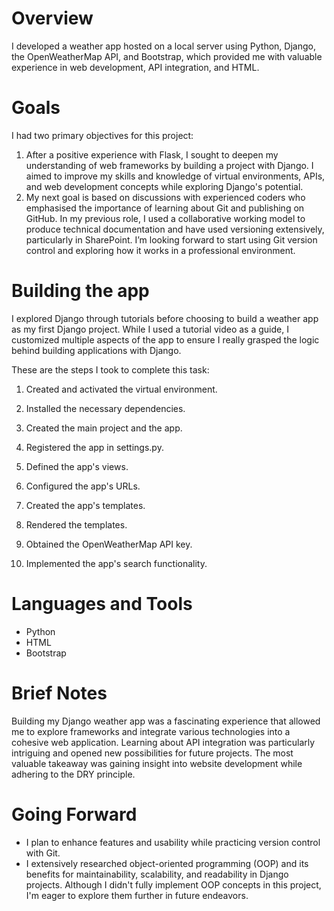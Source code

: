 # Overview
I developed a weather app hosted on a local server using Python, Django, the OpenWeatherMap API, and Bootstrap, which provided me with valuable experience in web development, API integration, and HTML.
 

# Goals
I had two primary objectives for this project:

1.	After a positive experience with Flask, I sought to deepen my understanding of web frameworks by building a project with Django. I aimed to improve my skills and knowledge of virtual environments, APIs, and web development concepts while exploring Django's potential.
2.	My next goal is based on discussions with experienced coders who emphasised the importance of learning about Git and publishing on GitHub. In my previous role, I used a collaborative working model to produce technical documentation and have used versioning extensively, particularly in SharePoint. I’m looking forward to start using Git version control and exploring how it works in a professional environment.
  

# Building the app
I explored Django through tutorials before choosing to build a weather app as my first Django project. While I used a tutorial video as a guide, I customized multiple aspects of the app to ensure I really grasped the logic behind building applications with Django.

These are the steps I took to complete this task:

1.	Created and activated the virtual environment.

2.	Installed the necessary dependencies.
3.	Created the main project and the app.
4.	Registered the app in settings.py.
5.	Defined the app's views.
6.	Configured the app's URLs.
7.	Created the app's templates.
8.	Rendered the templates.
9.	Obtained the OpenWeatherMap API key.
10.	Implemented the app's search functionality.

# Languages and Tools
* Python
* HTML
* Bootstrap

# Brief Notes
Building my Django weather app was a fascinating experience that allowed me to explore frameworks and integrate various technologies into a cohesive web application. Learning about API integration was particularly intriguing and opened new possibilities for future projects. The most valuable takeaway was gaining insight into website development while adhering to the DRY principle.

# Going Forward
* I plan to enhance features and usability while practicing version control with Git.
* I extensively researched object-oriented programming (OOP) and its benefits for maintainability, scalability, and readability in Django projects. Although I didn't fully implement OOP concepts in this project, I'm eager to explore them further in future endeavors.
